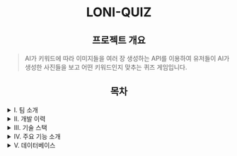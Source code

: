 <!-- 마크다운 작성 시 html 코드와 혼합해서 작성해도 되지만 마크다운 코드와 html코드가 붙지 않게 할 것. -->
<h1 align="center">LONI-QUIZ</h1>

<h2 align="center">프로젝트 개요</h2>

>AI가 키워드에 따라 이미지들을 여러 장 생성하는 API를 이용하여 유저들이 AI가 생성한 사진들을 보고 어떤 키워드인지 맞추는 퀴즈 게임입니다.

<!-- 간략한 개요와 함께 강조되는 이미지를 넣으시오. ex) 로고, 메인화면, 동영상(시연)  // 또는 게임 플레이 방법을 간단히 소개하는 것도 좋습니다.  -->

<h2 align="center">목차</h2>

<details>
  <summary>I. 팀 소개</summary>
  <!-- 할 일은 자신이 한 것을 <td>할 일</td> 내부에 <li></li>를 만들어 입력할 것. -->
  <h2 align="center" id = "I_team">야자수 Team</h2>

  <Table align="center">
    <tr>
      <td>Github</td>
      <td>이름</td>
      <td>담당</td>
      <td>구현한 것</td>
    </tr>
    <tr>
      <td>
        <a href="https://github.com/bumjun2" target="_blank">
          <img src="https://github.com/bumjun2.png?size=150" alt="bumjun2's GitHub" />
        </a>
      </td>
      <td>정범준</td>
      <td>Project Manager & Backend</td>
      <td>
        <li>DB 생성</li>
      </td>
    </tr>
    <tr>
      <td>
        <a href="https://github.com/smg0218" target="_blank">
          <img src="https://avatars.githubusercontent.com/u/97341527?v=4" width="150" height="150" alt="Ajeabal's GitHub" />
        </a>
      </td>
      <td>이승한</td>
      <td>Backend</td>
      <td>
        <li>채팅 웹소켓 구현</li>
      </td>
    </tr>
    <tr>
      <td>
        <a href="https://github.com/oyg9731" target="_blank">
          <img src="https://github.com/oyg9731.png?size=150" alt="oyg9731's GitHub" />
        </a>
      </td>
      <td>오영석</td>
      <td>FrontEnd</td>
      <td>
        <li>Main(메인화면)</li>
        <li>GamePage(게임방)</li>
      </td>
    </tr>
    <tr>
      <td>
        <a href="https://github.com/YoungHeeSo" target="_blank">
          <img src="https://github.com/YoungHeeSo.png?size=150" alt="YoungHeeSo's GitHub" />
        </a>
      </td>
      <td>박소영</td>
      <td>FrontEnd</td>
      <td>
        <li>login(로그인)</li>
        <li>Join(회원가입)</li>
        <li>MyPage(사용자 프로필)</li>
      </td>
    </tr>
    <tr>
      <td>
        <a href="https://github.com/sarimiro56" target="_blank">
          <img src="https://github.com/sarimiro56.png?size=150" alt="sarimiro56's GitHub" />
        </a>
      </td>
      <td>태은선</td>
      <td>FrontEnd</td>
      <td>
        <li>Lobby(로비)</li>
      </td>
    </tr>
  </Table>
</details>

<details>
  <summary>II. 개발 이력</summary>
  <h2 align="center">개발 이력</h2>
  <p align="center">
    개발기간: 2024년 01월 15일 ~ 2024년 02월 22일
  </p>
  <!-- 이 곳에 개발 일정 달력을 넣어주세요. -->
</details>

<details>
  <summary>III. 기술 스택</summary>
  <h2 align="center">기술 스택</h2>

  <h3 align="center"> Frontend </h3>
  <p align="center">
    <img alt="Javascript" src="https://img.shields.io/badge/-Javascript-F7DF1E?style=flat-square&logo=javascript&logoColor=white" />
    <img alt="React" src="https://img.shields.io/badge/-React-45b8d8?style=flat-square&logo=react&logoColor=white" />
    <img alt="HTML5" src="https://img.shields.io/badge/-HTML5-E34F26?style=flat-square&logo=html5&logoColor=white" /> 
    <img alt="CSS3" src="https://img.shields.io/badge/-CSS3-157286?style=flat-square&logo=css3&logoColor=white" /> 
    <img alt="Bootstrap" src="https://img.shields.io/badge/-Bootstrap-563D7C?style=flat-square&logo=bootstrap&logoColor=white" />
  </p>
  
  <h3 align="center"> Backend </h3>
  <p align="center">
    <img alt="NodeJS" src="https://img.shields.io/badge/-NodeJS-43853d?style=flat-square&logo=nodedotjs&logoColor=white" />
    <img alt="Java" src="https://img.shields.io/badge/Java-007396?style=flat&logo=Conda-Forge&logoColor=white" />
  </p>
  
  <h3 align="center"> DB </h3>
  <p align="center">
    <img alt="MariaDb" src="https://img.shields.io/badge/-MariaDB-003545?style=flat-square&logo=mariadb&logoColor=white" />
  </p>
  
  <h3 align="center"> Tools </h3>
  <p align="center">
    <img alt="GIT" src="https://img.shields.io/badge/-Git-F05032?style=flat-square&logo=git&logoColor=white" />
    <img alt="GitHub" src="https://img.shields.io/badge/-GitHub-181717?style=flat-square&logo=github&logoColor=white" />
    <img alt="Postman" src="https://img.shields.io/badge/-Postman-FF6C37?style=flat-square&logo=postman&logoColor=white" />
  </p>

  <h3 align="center"> Another </h3>
  <p align="center">
    <img alt="Canva" src="https://img.shields.io/badge/Canva-%2300C4CC.svg?style=for-the-badge&logo=Canva&logoColor=white" />
    <img alt="Figma" src="https://img.shields.io/badge/figma-%23F24E1E.svg?style=for-the-badge&logo=figma&logoColor=white" />
    <img alt="KakaoTalk" src="https://img.shields.io/badge/kakaotalk-ffcd00.svg?style=for-the-badge&logo=kakaotalk&logoColor=000000" />
    <img alt="Discord" src="https://img.shields.io/badge/Discord-%235865F2.svg?style=for-the-badge&logo=discord&logoColor=white" />
  </p>
</details>

<details>
  <summary>IV. 주요 기능 소개</summary>
  <h2 align="center">주요 기능 소개</h2>
  <!-- 설명할 때 요약할 부분은 > 를 이용하여 내용을 강조할 것. -->
  
  - /login (로그인)
  
  > 로그인 화면

  <!-- 사진 첨부 -->
  - ? (메인)

  > 게임 소개 화면

  <!-- 사진 첨부 -->
  - /lobby (게임 로비)

  > 게임 방 생성 및 입장 이전 화면

  <!-- 사진 첨부 -->
  - ? (게임방)

  > 게임 하는 곳

  <!-- 사진 첨부 -->
</details>

<details>
  <summary>V. 데이터베이스</summary>
  <h2 align="center">데이터베이스</h2>
  <!-- DB 테이블 사진 필요. -->
  - DB
</details>
  
